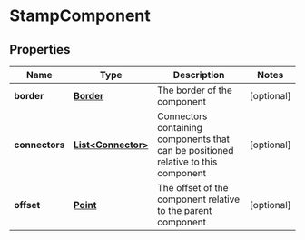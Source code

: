 
# StampComponent

## Properties
Name | Type | Description | Notes
------------ | ------------- | ------------- | -------------
**border** | [**Border**](Border.md) | The border of the component |  [optional]
**connectors** | [**List&lt;Connector&gt;**](Connector.md) | Connectors containing components that can be positioned relative to this component |  [optional]
**offset** | [**Point**](Point.md) | The offset of the component relative to the parent component |  [optional]



